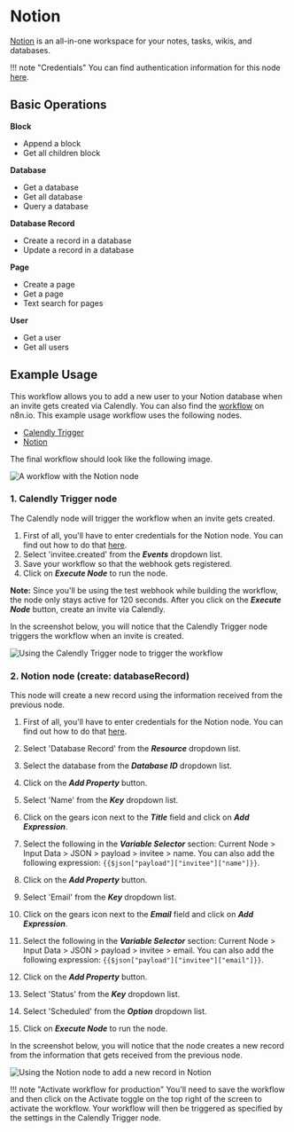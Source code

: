 # Notion

[Notion](https://notion.so) is an all-in-one workspace for your notes, tasks, wikis, and databases.

!!! note "Credentials"
    You can find authentication information for this node [here](/integrations/credentials/notion/).


## Basic Operations

**Block**
- Append a block
- Get all children block


**Database**
- Get a database
- Get all database
- Query a database


**Database Record**
- Create a record in a database
- Update a record in a database


**Page**
- Create a page
- Get a page
- Text search for pages


**User**
- Get a user
- Get all users


## Example Usage

This workflow allows you to add a new user to your Notion database when an invite gets created via Calendly. You can also find the [workflow](https://n8n.io/workflows/1088) on n8n.io. This example usage workflow uses the following nodes.

- [Calendly Trigger](/integrations/trigger-nodes/n8n-nodes-base.calendlytrigger/)
- [Notion]()

The final workflow should look like the following image.

![A workflow with the Notion node](/_images/integrations/nodes/notion/workflow.png)

### 1. Calendly Trigger node

The Calendly node will trigger the workflow when an invite gets created.

1. First of all, you'll have to enter credentials for the Notion node. You can find out how to do that [here](/integrations/credentials/calendly/).
2. Select 'invitee.created' from the ***Events*** dropdown list.
3. Save your workflow so that the webhook gets registered.
4. Click on ***Execute Node*** to run the node.

**Note:** Since you'll be using the test webhook while building the workflow, the node only stays active for 120 seconds. After you click on the ***Execute Node*** button, create an invite via Calendly.

In the screenshot below, you will notice that the Calendly Trigger node triggers the workflow when an invite is created.

![Using the Calendly Trigger node to trigger the workflow](/_images/integrations/nodes/notion/calendlytrigger_node.png)


### 2. Notion node (create: databaseRecord)

This node will create a new record using the information received from the previous node.

1. First of all, you'll have to enter credentials for the Notion node. You can find out how to do that [here](/integrations/credentials/notion/).

2. Select 'Database Record' from the ***Resource*** dropdown list.
3. Select the database from the ***Database ID*** dropdown list.
4. Click on the ***Add Property*** button.
5. Select 'Name' from the ***Key*** dropdown list.
6. Click on the gears icon next to the ***Title*** field and click on ***Add Expression***.
7. Select the following in the ***Variable Selector*** section: Current Node > Input Data > JSON > payload > invitee > name. You can also add the following expression: `{{$json["payload"]["invitee"]["name"]}}`.
8. Click on the ***Add Property*** button.
9. Select 'Email' from the ***Key*** dropdown list.
10. Click on the gears icon next to the ***Email*** field and click on ***Add Expression***.
11. Select the following in the ***Variable Selector*** section: Current Node > Input Data > JSON > payload > invitee > email. You can also add the following expression: `{{$json["payload"]["invitee"]["email"]}}`.
11. Click on the ***Add Property*** button.
12. Select 'Status' from the ***Key*** dropdown list.
13. Select 'Scheduled' from the ***Option*** dropdown list.
14. Click on ***Execute Node*** to run the node.

In the screenshot below, you will notice that the node creates a new record from the information that gets received from the previous node.

![Using the Notion node to add a new record in Notion](/_images/integrations/nodes/notion/notion_node.png)

!!! note "Activate workflow for production"
    You'll need to save the workflow and then click on the Activate toggle on the top right of the screen to activate the workflow. Your workflow will then be triggered as specified by the settings in the Calendly Trigger node.

